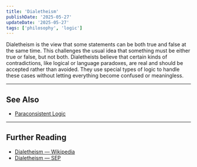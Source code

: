 ```yaml
---
title: 'Dialetheism'
publishDate: '2025-05-27'
updateDate: '2025-05-27'
tags: ['philosophy', 'logic']
---
```


Dialetheism is the view that some statements can be both true and false at the same time. This challenges the usual idea that something must be either true or false, but not both. Dialetheists believe that certain kinds of contradictions, like logical or language paradoxes, are real and should be accepted rather than avoided. They use special types of logic to handle these cases without letting everything become confused or meaningless.

---

## See Also

- [Paraconsistent Logic](/posts/paraconsistent-logic)

---

## Further Reading

- [Dialetheism — Wikipedia](https://en.wikipedia.org/wiki/Dialetheism)
- [Dialetheism — SEP](https://plato.stanford.edu/entries/dialetheism/)
